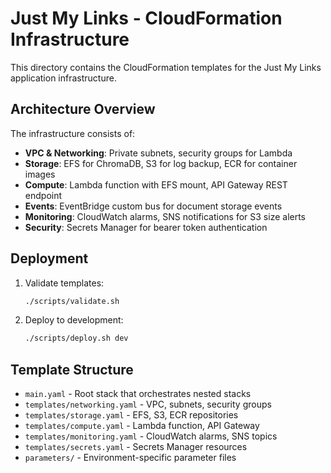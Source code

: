 # Just My Links - CloudFormation Infrastructure

This directory contains the CloudFormation templates for the Just My Links application infrastructure.

## Architecture Overview

The infrastructure consists of:
- **VPC & Networking**: Private subnets, security groups for Lambda
- **Storage**: EFS for ChromaDB, S3 for log backup, ECR for container images
- **Compute**: Lambda function with EFS mount, API Gateway REST endpoint
- **Events**: EventBridge custom bus for document storage events
- **Monitoring**: CloudWatch alarms, SNS notifications for S3 size alerts
- **Security**: Secrets Manager for bearer token authentication

## Deployment

1. Validate templates:
   ```bash
   ./scripts/validate.sh
   ```

2. Deploy to development:
   ```bash
   ./scripts/deploy.sh dev
   ```

## Template Structure

- `main.yaml` - Root stack that orchestrates nested stacks
- `templates/networking.yaml` - VPC, subnets, security groups
- `templates/storage.yaml` - EFS, S3, ECR repositories
- `templates/compute.yaml` - Lambda function, API Gateway
- `templates/monitoring.yaml` - CloudWatch alarms, SNS topics
- `templates/secrets.yaml` - Secrets Manager resources
- `parameters/` - Environment-specific parameter files
